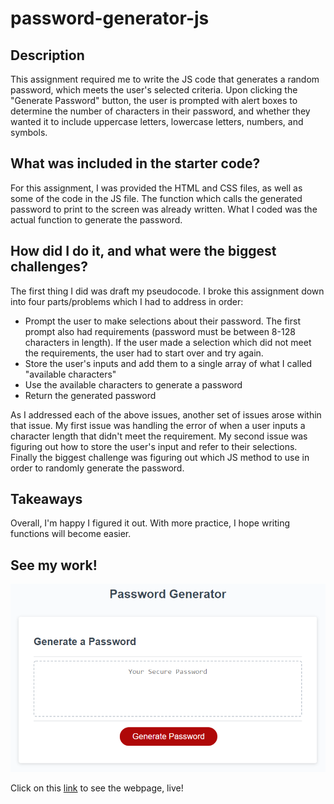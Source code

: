 # password-generator-js

## Description

This assignment required me to write the JS code that generates a random password, which meets the user's selected criteria. Upon clicking the "Generate Password" button, the user is prompted with alert boxes to determine the number of characters in their password, and whether they wanted it to include uppercase letters, lowercase letters, numbers, and symbols.

## What was included in the starter code? 

For this assignment, I was provided the HTML and CSS files, as well as some of the code in the JS file. The function which calls the generated password to print to the screen was already written. What I coded was the actual function to generate the password.

## How did I do it, and what were the biggest challenges?

The first thing I did was draft my pseudocode. I broke this assignment down into four parts/problems which I had to address in order:

* Prompt the user to make selections about their password. The first prompt also had requirements (password must be between 8-128 characters in length). If the user made a selection which did not meet the requirements, the user had to start over and try again. 
* Store the user's inputs and add them to a single array of what I called "available characters"
* Use the available characters to generate a password
* Return the generated password

As I addressed each of the above issues, another set of issues arose within that issue. My first issue was handling the error of when a user inputs a character length that didn't meet the requirement. My second issue was figuring out how to store the user's input and refer to their selections. Finally the biggest challenge was figuring out which JS method to use in order to randomly generate the password. 

## Takeaways

Overall, I'm happy I figured it out. With more practice, I hope writing functions will become easier.

## See my work!

![The password generator prompts the user with criteria and generates a password that meets the criteria](./Assets/03-javascript-homework-demo.png)

Click on this [link](https://alisabevers.github.io/password-generator-js/) to see the webpage, live!
